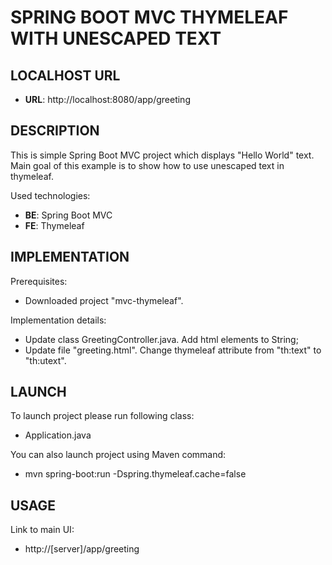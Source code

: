 SPRING BOOT MVC THYMELEAF WITH UNESCAPED TEXT
=============================================


LOCALHOST URL
-------------

* **URL**: http://localhost:8080/app/greeting


DESCRIPTION
-----------

This is simple Spring Boot MVC project which displays "Hello World" text. 
Main goal of this example is to show how to use unescaped text in thymeleaf.

Used technologies:
* **BE**: Spring Boot MVC
* **FE**: Thymeleaf


IMPLEMENTATION
-----------

Prerequisites:
* Downloaded project "mvc-thymeleaf".

Implementation details:
* Update class GreetingController.java. Add html elements to String;
* Update file "greeting.html". Change thymeleaf attribute from "th:text" to "th:utext".
  

LAUNCH
------

To launch project please run following class: 
* Application.java

You can also launch project using Maven command:
* mvn spring-boot:run -Dspring.thymeleaf.cache=false


USAGE
-----

Link to main UI:
* http://[server]/app/greeting